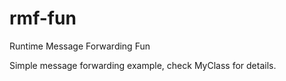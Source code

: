 rmf-fun
=======

Runtime Message Forwarding Fun

Simple message forwarding example, check MyClass for details.
